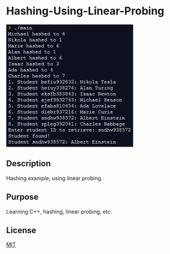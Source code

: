 # Hashing-Using-Linear-Probing


![example run](https://raw.githubusercontent.com/StanTsky/Hashing-Using-Linear-Probing/master/ExampleRun.PNG)

## Description
Hashing example; using linear probing.

## Purpose
Learning C++, hashing, linear probing, etc.

## License
[MIT](https://choosealicense.com/licenses/mit/)
